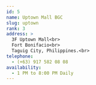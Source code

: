 ```yaml
---
id: 5
name: Uptown Mall BGC
slug: uptown
rank: 3
address: > 
  3F Uptown Mall<br>
  Fort Bonifacio<br>
  Taguig City, Philippines.<br>
telephone: 
  - (+63) 917 582 08 08
availability:
  - 1 PM to 8:00 PM Daily
---
```

